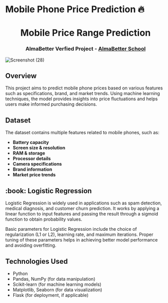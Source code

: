 # Mobile Phone Price Prediction 🔥

</p>
<h1 align="center"> Mobile Price Range Prediction </h1>
<h3 align="center"> AlmaBetter Verfied Project - <a href="https://www.almabetter.com/"> AlmaBetter School </a> </h5>


![Screenshot (28)](https://user-images.githubusercontent.com/102009481/177788412-1f515f71-0654-4a26-9c05-f3598f4f034d.png)

##  Overview
This project aims to predict mobile phone prices based on various features such as specifications, brand, and market trends. Using machine learning techniques, the model provides insights into price fluctuations and helps users make informed purchasing decisions.

## Dataset
The dataset contains multiple features related to mobile phones, such as:
- **Battery capacity**
- **Screen size & resolution**
- **RAM & storage**
- **Processor details**
- **Camera specifications**
- **Brand information**
- **Market price trends**

<h2> :book: Logistic Regression </h2>

<p> Logistic Regression is widely used in applications such as spam detection, medical diagnosis, and customer churn prediction. It works by applying a linear function to input features and passing the result through a sigmoid function to obtain probability values.

Basic parameters for Logistic Regression include the choice of regularization (L1 or L2), learning rate, and maximum iterations. Proper tuning of these parameters helps in achieving better model performance and avoiding overfitting.


## Technologies Used
- Python
- Pandas, NumPy (for data manipulation)
- Scikit-learn (for machine learning models)
- Matplotlib, Seaborn (for data visualization)
- Flask (for deployment, if applicable)

